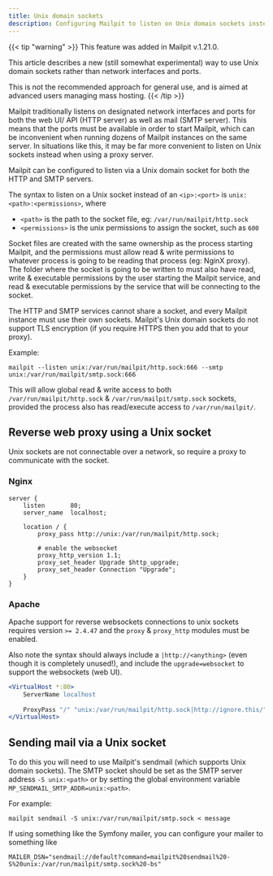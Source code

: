 ```yaml
---
title: Unix domain sockets
description: Configuring Mailpit to listen on Unix domain sockets instead of network interfaces
---
```

{{< tip "warning" >}}
This feature was added in Mailpit v.1.21.0.

This article describes a new (still somewhat experimental) way to use Unix domain sockets rather than network interfaces and ports.

This is not the recommended approach for general use, and is aimed at advanced users managing mass hosting.
{{< /tip >}}


Mailpit traditionally listens on designated network interfaces and ports for both the web UI/ API (HTTP server) as well as mail (SMTP server). 
This means that the ports must be available in order to start Mailpit, which can be inconvenient when running dozens of Mailpit instances on the same server.
In situations like this, it may be far more convenient to listen on Unix sockets instead when using a proxy server.

Mailpit can be configured to listen via a Unix domain socket for both the HTTP and SMTP servers.

The syntax to listen on a Unix socket instead of an `<ip>:<port>` is `unix:<path>:<permissions>`, where
 - `<path>` is the path to the socket file, eg: `/var/run/mailpit/http.sock`
 - `<permissions>` is the unix permissions to assign the socket, such as `600`

Socket files are created with the same ownership as the process starting Mailpit, and the permissions must allow read & write permissions to whatever process is going to be reading that process (eg: NginX proxy).
The folder where the socket is going to be written to must also have read, write & executable permissions by the user starting the Mailpit service, and read & executable permissions by the service that will be connecting to the socket.

The HTTP and SMTP services cannot share a socket, and every Mailpit instance must use their own sockets. Mailpit's Unix domain sockets do not support TLS encryption (if you require HTTPS then you add that to your proxy).

Example:
```shell
mailpit --listen unix:/var/run/mailpit/http.sock:666 --smtp unix:/var/run/mailpit/smtp.sock:666
```

This will allow global read & write access to both `/var/run/mailpit/http.sock` & `/var/run/mailpit/smtp.sock` sockets, provided the process also has read/execute access to `/var/run/mailpit/`.


## Reverse web proxy using a Unix socket

Unix sockets are not connectable over a network, so require a proxy to communicate with the socket.


### Nginx

```nginx
server {
    listen       80;
    server_name  localhost;

    location / {
        proxy_pass http://unix:/var/run/mailpit/http.sock;

        # enable the websocket
        proxy_http_version 1.1;
        proxy_set_header Upgrade $http_upgrade;
        proxy_set_header Connection "Upgrade";
    }
}
```

### Apache
Apache support for reverse websockets connections to unix sockets requires version `>= 2.4.47` and the `proxy` & `proxy_http` modules must be enabled.

Also note the syntax should always include a `|http://<anything>` (even though it is completely unused!), and include the `upgrade=websocket` to support the websockets (web UI).


```apache
<VirtualHost *:80>
    ServerName localhost
    
    ProxyPass "/" "unix:/var/run/mailpit/http.sock|http://ignore.this/" upgrade=websocket
</VirtualHost>
```


## Sending mail via a Unix socket

To do this you will need to use Mailpit's sendmail (which supports Unix domain sockets). The SMTP socket should be set as the SMTP server address `-S unix:<path>` or by setting the global environment variable `MP_SENDMAIL_SMTP_ADDR=unix:<path>`.

For example:
```shell
mailpit sendmail -S unix:/var/run/mailpit/smtp.sock < message
```

If using something like the Symfony mailer, you can configure your mailer to something like

```shell
MAILER_DSN="sendmail://default?command=mailpit%20sendmail%20-S%20unix:/var/run/mailpit/smtp.sock%20-bs"
```

